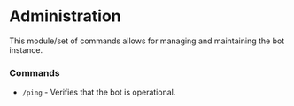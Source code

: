 # Administration

This module/set of commands allows for managing and maintaining the bot instance.

### Commands 
- `/ping` - Verifies that the bot is operational.